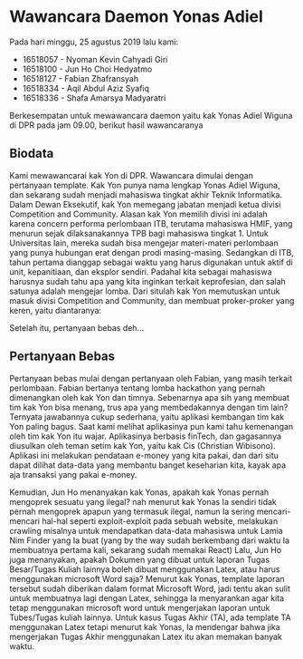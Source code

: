 # Wawancara Daemon Yonas Adiel
Pada hari minggu, 25 agustus 2019 lalu kami:
- 16518057 - Nyoman Kevin Cahyadi Giri
- 16518100 - Jun Ho Choi Hedyatmo
- 16518127 - Fabian Zhafransyah
- 16518334 - Aqil Abdul Aziz Syafiq
- 16518336 - Shafa Amarsya Madyaratri


Berkesempatan untuk mewawancara daemon yaitu kak Yonas Adiel Wiguna di DPR pada jam 09.00, berikut hasil wawancaranya

## Biodata
Kami mewawancarai kak Yon di DPR. Wawancara dimulai dengan pertanyaan template. Kak Yon punya nama lengkap Yonas Adiel Wiguna, dan sekarang sudah menjadi mahasiswa tingkat akhir Teknik Informatika. Dalam Dewan Eksekutif, kak Yon memegang jabatan menjadi ketua divisi Competition and Community. Alasan kak Yon memilih divisi ini adalah karena concern performa perlombaan ITB, terutama mahasiswa HMIF, yang menurun sejak dilaksanakannya TPB bagi mahasiswa tingkat 1. Untuk Universitas lain, mereka sudah bisa mengejar materi-materi perlombaan yang punya hubungan erat dengan prodi masing-masing. Sedangkan di ITB, tahun pertama dianggap sebagai waktu yang harus digunakan untuk aktif di unit, kepanitiaan, dan eksplor sendiri. Padahal kita sebagai mahasiswa harusnya sudah tahu apa yang kita inginkan terkait keprofesian, dan salah satunya adalah mengejar lomba. Dari situlah kak Yon memutuskan untuk masuk divisi Competition and Community, dan membuat proker-proker yang keren, yaitu diantaranya:

Setelah itu, pertanyaan bebas deh...

## Pertanyaan Bebas
Pertanyaan bebas mulai dengan pertanyaan oleh Fabian, yang masih terkait perlombaan. Fabian bertanya tentang lomba hackathon yang pernah dimenangkan oleh kak Yon dan timnya. Sebenarnya apa sih yang membuat tim kak Yon bisa menang, trus apa yang membedakannya dengan tim lain? Ternyata jawabannya cukup sederhana, yaitu aplikasi kembangan tim kak Yon paling bagus. Saat kami melihat aplikasinya pun kami tahu kemenangan oleh tim kak Yon itu wajar. Aplikasinya berbasis finTech, dan gagasannya diusulkan oleh teman setim kak Yon, yaitu kak Cis (Christian Wibisono). Aplikasi ini melakukan pendataan e-money yang kita pakai, dan dari situ dapat dilihat data-data yang membantu banget keseharian kita, kayak apa aja transaksi yang pakai e-money. 

Kemudian, Jun Ho menanyakan kak Yonas, apakah kak Yonas pernah mengoprek sesuatu yang ilegal? nah menurut kak Yonas Ia sendiri tidak pernah mengoprek apapun
yang termasuk ilegal, namun Ia sering mencari-mencari hal-hal seperti exploit-exploit pada sebuah website, melakukan crawling misalnya untuk mendapatkan
data-data mahasiswa untuk Lamia Nim Finder yang Ia buat (yang by the way sudah berkembang dari waktu Ia membuatnya pertama kali, sekarang sudah memakai React)
Lalu, Jun Ho juga menanyakan, apakah Dokumen yang dibuat untuk laporan Tugas Besar/Tugas Kuliah lainnya boleh dibuat menggunakan Latex, atau harus menggunakan microsoft Word saja?
Menurut kak Yonas, template laporan tersebut sudah diberikan dalam format Microsoft Word, jadi tentu akan sulit untuk membuatnya lagi dengan Latex, sehingga Ia menyarankan
agar kita tetap menggunakan microsoft word untuk mengerjakan laporan untuk Tubes/Tugas kuliah lainnya. Untuk kasus Tugas Akhir (TA), ada template TA menggunakan
Latex tetapi menurut kak Yonas, Ia mendengar bahwa jika mengerjakan Tugas Akhir menggunakan Latex itu akan memakan banyak waktu.
